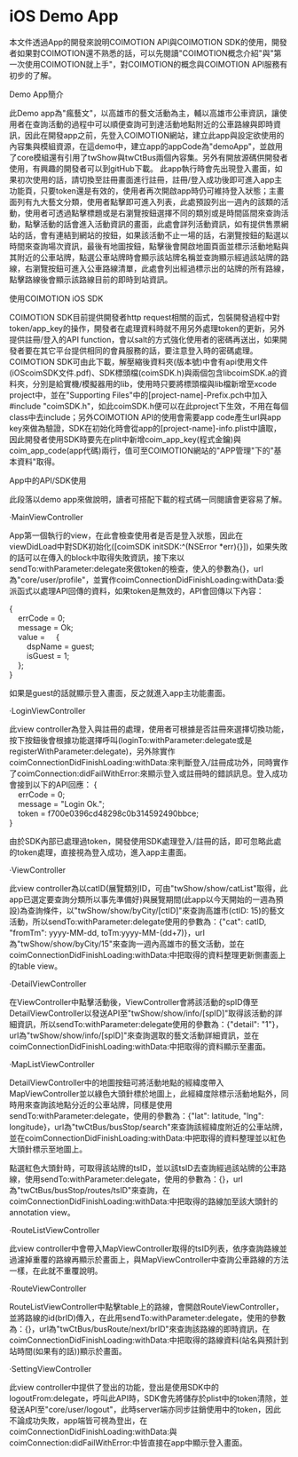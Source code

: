 iOS Demo App 
==============

本文件透過App的開發來說明COIMOTION API與COIMOTION SDK的使用，開發者如果對COIMOTION還不熟悉的話，可以先閱讀"COIMOTION概念介紹"與"第一次使用COIMOTION就上手"，對COIMOTION的概念與COIMOTION API服務有初步的了解。

Demo App簡介

此Demo app為"瘋藝文"，以高雄市的藝文活動為主，輔以高雄市公車資訊，讓使用者在查詢活動的過程中可以順便查詢可到達活動地點附近的公車路線與即時資訊，因此在開發app之前，先登入COIMOTION網站，建立此app與設定欲使用的內容集與模組資源，在這demo中，建立app的appCode為"demoApp"，並啟用了core模組還有引用了twShow與twCtBus兩個內容集。另外有開放源碼供開發者使用，有興趣的開發者可以到gitHub下載。
此app執行時會先出現登入畫面，如果初次使用的話，請切換至註冊畫面進行註冊，註冊/登入成功後即可進入app主功能頁，只要token還是有效的，使用者再次開啟app時仍可維持登入狀態；主畫面列有九大藝文分類，使用者點擊即可進入列表，此處預設列出一週內的該類的活動，使用者可透過點擊標題或是右瀏覽按鈕選擇不同的類別或是時間區間來查詢活動，點擊活動的話會進入活動資訊的畫面，此處會詳列活動資訊，如有提供售票網站的話，會有連結到網站的按鈕，如果該活動不止一場的話，右瀏覽按鈕的點選以時間來查詢場次資訊，最後有地圖按鈕，點擊後會開啟地圖頁面並標示活動地點與其附近的公車站牌，點選公車站牌時會顯示該站牌名稱並查詢顯示經過該站牌的路線，右瀏覽按鈕可進入公車路線清單，此處會列出經過標示出的站牌的所有路線，點擊路線後會顯示該路線目前的即時到站資訊。

使用COIMOTION iOS SDK

COIMOTION SDK目前提供開發者http request相關的函式，包裝開發過程中對token/app_key的操作，開發者在處理資料時就不用另外處理token的更新，另外提供註冊/登入的API function，會以salt的方式強化使用者的密碼再送出，如果開發者要在其它平台提供相同的會員服務的話，要注意登入時的密碼處理。
COIMOTION SDK可由此下載，解壓縮後資料夾(版本號)中會有api使用文件(iOScoimSDK文件.pdf)、SDK標頭檔(coimSDK.h)與兩個包含libcoimSDK.a的資料夾，分別是給實機/模擬器用的lib，使用時只要將標頭檔與lib檔新增至xcode project中，並在"Supporting Files"中的[project-name]-Prefix.pch中加入#include "coimSDK.h"，如此coimSDK.h便可以在此project下生效，不用在每個class中去include；另外COIMOTION API的使用會需要app code產生url與app key來做為驗證，SDK在初始化時會從app的[project-name]-info.plist中讀取，因此開發者使用SDK時要先在plit中新增coim_app_key(程式金鑰)與coim_app_code(app代碼)兩行，值可至COIMOTION網站的"APP管理"下的"基本資料"取得。  
  
App中的API/SDK使用  
  
此段落以demo app來做說明，讀者可搭配下載的程式碼一同閱讀會更容易了解。
  
‧MainViewController  
  
App第一個執行的view，在此會檢查使用者是否是登入狀態，因此在viewDidLoad中對SDK初始化([coimSDK initSDK:^(NSError *err){}])，如果失敗的話可以在傳入的block中取得失敗資訊，接下來以sendTo:withParameter:delegate來做token的檢查，使入的參數為{}，url為"core/user/profile"，並實作coimConnectionDidFinishLoading:withData:委派函式以處理API回傳的資料，如果token是無效的，API會回傳以下內容：  

{  
    errCode = 0;  
    message = Ok;  
    value =     {  
        dspName = guest;  
        isGuest = 1;  
    };  
}  
  
如果是guest的話就顯示登入畫面，反之就進入app主功能畫面。  
  
‧LoginViewController  
  
此view controller為登入與註冊的處理，使用者可根據是否註冊來選擇切換功能，按下按鈕後會根據功能選擇呼叫(loginTo:withParameter:delegate或是registerWithParameter:delegate)，另外除實作coimConnectionDidFinishLoading:withData:來判斷登入/註冊成功外，同時實作了coimConnection:didFailWithError:來顯示登入或註冊時的錯誤訊息。登入成功會接到以下的API回應：
{  
    errCode = 0;  
    message = "Login Ok.";  
    token = f700e0396cd48298c0b314592490bbce;  
}  
  
由於SDK內部已處理過token，開發使用SDK處理登入/註冊的話，即可忽略此處的token處理，直接視為登入成功，進入app主畫面。  
  
‧ViewController  
  
此view controller為以catID(展覽類別ID，可由"twShow/show/catList"取得，此app已選定要查詢分類所以事先準備好)與展覽期間(此app以今天開始的一週為預設)為查詢條件，以"twShow/show/byCity/[ctID]"來查詢高雄市(ctID: 15)的藝文活動，所以sendTo:withParameter:delegate使用的參數為：{"cat": catID, "fromTm": yyyy-MM-dd, toTm:yyyy-MM-(dd+7)}，url為"twShow/show/byCity/15"來查詢一週內高雄市的藝文活動，並在coimConnectionDidFinishLoading:withData:中把取得的資料整理更新側畫面上的table view。
  
‧DetailViewController  
  
在ViewController中點擊活動後，ViewController會將該活動的spID傳至DetailViewController以發送API至"twShow/show/info/[spID]"取得該活動的詳細資訊，所以sendTo:withParameter:delegate使用的參數為：{"detail": "1"}，url為"twShow/show/info/[spID]"來查詢選取的藝文活動詳細資訊，並在coimConnectionDidFinishLoading:withData:中把取得的資料顯示至畫面。  
  
‧MapListViewController  
  
DetailViewController中的地圖按鈕可將活動地點的經緯度帶入MapViewController並以綠色大頭針標於地圖上，此經緯度除標示活動地點外，同時用來查詢該地點分近的公車站牌，同樣是使用sendTo:withParameter:delegate，使用的參數為：{"lat": latitude, "lng": longitude}，url為"twCtBus/busStop/search"來查詢該經緯度附近的公車站牌，並在coimConnectionDidFinishLoading:withData:中把取得的資料整理並以紅色大頭針標示至地圖上。
  
點選紅色大頭針時，可取得該站牌的tsID，並以該tsID去查詢經過該站牌的公車路線，使用sendTo:withParameter:delegate，使用的參數為：{}，url為"twCtBus/busStop/routes/tsID"來查詢，在coimConnectionDidFinishLoading:withData:中把取得的路線加至該大頭針的annotation view。  
  
‧RouteListViewController  
  
此view controller中會帶入MapViewController取得的tsID列表，依序查詢路線並過濾掉重覆的路線再顯示於畫面上，與MapViewController中查詢公車路線的方法一樣，在此就不重覆說明。  
  
‧RouteViewController  
  
RouteListViewController中點擊table上的路線，會開啟RouteViewController，並將路線的id(brID)傳入，在此用sendTo:withParameter:delegate，使用的參數為：{}，url為"twCtBus/busRoute/next/brID"來查詢該路線的即時資訊，在coimConnectionDidFinishLoading:withData:中把取得的路線資料(站名與預計到站時間(如果有的話))顯示於畫面。  
  
‧SettingViewController  
  
此view controller中提供了登出的功能，登出是使用SDK中的logoutFrom:delegate，呼叫此API時，SDK會先將儲存於plist中的token清除，並發送API至"core/user/logout"，此時server端亦同步註銷使用中的token，因此不論成功失敗，app端皆可視為登出，在coimConnectionDidFinishLoading:withData:與coimConnection:didFailWithError:中皆直接在app中顯示登入畫面。
